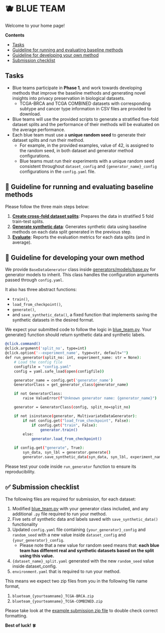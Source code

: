 # :blueberries: BLUE TEAM 

Welcome to your home page! 

**Contents**
- [Tasks](#tasks)
- [Guideline for running and evaluating baseline methods](#thread-workflow-for-running-and-evaluating-baseline-methods)
- [Guideline for developing your own method](#bookmark_tabs-guideline-for-developing-your-own-method)
- [Submission checklist](#white_check_mark-submission-checklist)

## Tasks 
- Blue teams participate in **Phase 1**, and work towards developing methods that improve the baseline methods and generating novel insights into privacy preservation in biological datasets.
  - TCGA-BRCA and TCGA COMBINED datasets with corresponding subtype and cancer type information in CSV files are provided to download. 
- Blue teams will use the provided scripts to generate a stratified five-fold dataset splits and the performance of their methods will be evaluated on the average performance. 
- Each blue team must use a **unique random seed** to generate their dataset splits and run their method.
  - For example, in the provided examples, value of 42, is assigned to the random seed, in both dataset and generator method configurations.
  - Blue teams must run their experiments with a unique random seed consistent throughout `dataset_config` and `{generator_name}_config` configurations in the `config.yaml` file. 
 

## :thread: Guideline for running and evaluating baseline methods

Please follow the three main steps below:
1. **[Create cross-fold dataset splits](/experiments/blue_team/1_data/)**: Prepares the data in stratified 5 fold train-test splits. 
2. **[Generate synthetic data](/experiments/blue_team/2_generation/)**: Generates synthetic data using baseline methods on each data split generated in the previous step. 
3. **[Evaluate](/experiments/blue_team/3_evaluation/)**: Reports the evaluation metrics for each data splits (and in average).


## :bookmark_tabs: Guideline for developing your own method

We provide `BaseDataGenerator` class inside [generators/models/base.py](/src/generators/models/base.py) for generator models to inherit. This class handles the configuration arguments passed through `config.yaml`. 

It also has three abstract functions:  
- `train()`, 
- `load_from_checkpoint()`, 
- `generate()`, 
-  and `save_synthetic_data()`, a fixed function that implements saving the synthetic datasets in the desired format. 

We expect your submitted code to follow the logic in [blue_team.py](/src/generators/blue_team.py). Your generate() function should return synthetic data and synthetic labels.

```bash
@click.command()
@click.argument('split_no', type=int)
@click.option('--experiment_name', type=str, default="")
def run_generator(split_no: int, experiment_name: str = None):
    # Load the config file
    configfile = "config.yaml"
    config = yaml.safe_load(open(configfile))

    generator_name = config.get('generator_name')
    GeneratorClass = get_generator_class(generator_name)

    if not GeneratorClass:
        raise ValueError(f"Unknown generator name: {generator_name}")

    generator = GeneratorClass(config, split_no=split_no)

    if not isinstance(generator, MultivariateDataGenerator):
        if not config.get("load_from_checkpoint", False):
            if config.get("train", False):
                generator.train()
        else:
            generator.load_from_checkpoint()

    if config.get("generate", True):
        syn_data, syn_lbl = generator.generate()
        generator.save_synthetic_data(syn_data, syn_lbl, experiment_name)
```
Please test your code inside `run_generator` function to ensure its reproducibility. 


## :white_check_mark: Submission checklist
The following files are required for submission, for each dataset:

1. Modified [blue_team.py](/src/generators/blue_team.py) with your generator class included, and any additional `.py` file required to run your method. 
2.  Five sets of synthetic data and labels saved with `save_synthetic_data()` functionality
3.  Updated `config.yaml` file containing `{your_generator}_config` and `random_seed` with a new value inside `dataset_config` and `{your_generator}_config`. 
    - Please note that a new value for random seed means that: **each blue team has different real and synthetic datasets based on the split using this value.** 
4. `{dataset_name}_split.yaml` generated with the new `random_seed` value inside dataset_config.
5. `environment.yaml` that is required to run your method.


This means we expect two zip files from you in the following file name format,
1.  `blueteam_{yourteamname}_TCGA-BRCA.zip`
2.  `blueteam_{yourteamname}_TCGA-COMBINED.zip`


Please take look at the [example submission zip file](/experiments/blue_team/blueteam_example_TCGA-BRCA.zip) to double check correct formatting. 


**Best of luck!** :four_leaf_clover:





